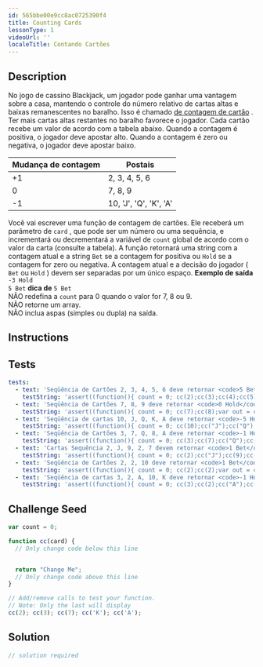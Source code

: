 ```yaml
---
id: 565bbe00e9cc8ac0725390f4
title: Counting Cards
lessonType: 1
videoUrl: ''
localeTitle: Contando Cartões
---
```


## Description
<section id="description"> No jogo de cassino Blackjack, um jogador pode ganhar uma vantagem sobre a casa, mantendo o controle do número relativo de cartas altas e baixas remanescentes no baralho. Isso é chamado <a href="https://en.wikipedia.org/wiki/Card_counting" target="_blank">de contagem de cartão</a> . Ter mais cartas altas restantes no baralho favorece o jogador. Cada cartão recebe um valor de acordo com a tabela abaixo. Quando a contagem é positiva, o jogador deve apostar alto. Quando a contagem é zero ou negativa, o jogador deve apostar baixo. <table class="table table-striped"><thead><tr><th> Mudança de contagem </th><th> Postais </th></tr></thead><tbody><tr><td> +1 </td><td> 2, 3, 4, 5, 6 </td></tr><tr><td> 0 </td><td> 7, 8, 9 </td></tr><tr><td> -1 </td><td> 10, &#39;J&#39;, &#39;Q&#39;, &#39;K&#39;, &#39;A&#39; </td></tr></tbody></table> Você vai escrever uma função de contagem de cartões. Ele receberá um parâmetro de <code>card</code> , que pode ser um número ou uma sequência, e incrementará ou decrementará a variável de <code>count</code> global de acordo com o valor da carta (consulte a tabela). A função retornará uma string com a contagem atual e a string <code>Bet</code> se a contagem for positiva ou <code>Hold</code> se a contagem for zero ou negativa. A contagem atual e a decisão do jogador ( <code>Bet</code> ou <code>Hold</code> ) devem ser separadas por um único espaço. <strong>Exemplo de saída</strong> <br> <code>-3 Hold</code> <br> <code>5 Bet</code> <strong>dica de</strong> <code>5 Bet</code> <br> NÃO redefina a <code>count</code> para 0 quando o valor for 7, 8 ou 9. <br> NÃO retorne um array. <br> NÃO inclua aspas (simples ou dupla) na saída. </section>

## Instructions
<section id="instructions">
</section>

## Tests
<section id='tests'>

```yml
tests:
  - text: 'Seqüência de Cartões 2, 3, 4, 5, 6 deve retornar <code>5 Bet</code>'
    testString: 'assert((function(){ count = 0; cc(2);cc(3);cc(4);cc(5);var out = cc(6); if(out === "5 Bet") {return true;} return false; })(), "Cards Sequence 2, 3, 4, 5, 6 should return <code>5 Bet</code>");'
  - text: 'Seqüência de Cartões 7, 8, 9 deve retornar <code>0 Hold</code>'
    testString: 'assert((function(){ count = 0; cc(7);cc(8);var out = cc(9); if(out === "0 Hold") {return true;} return false; })(), "Cards Sequence 7, 8, 9 should return <code>0 Hold</code>");'
  - text: 'Seqüência de cartas 10, J, Q, K, A deve retornar <code>-5 Hold</code>'
    testString: 'assert((function(){ count = 0; cc(10);cc("J");cc("Q");cc("K");var out = cc("A"); if(out === "-5 Hold") {return true;} return false; })(), "Cards Sequence 10, J, Q, K, A should return <code>-5 Hold</code>");'
  - text: 'Seqüência de Cartões 3, 7, Q, 8, A deve retornar <code>-1 Hold</code>'
    testString: 'assert((function(){ count = 0; cc(3);cc(7);cc("Q");cc(8);var out = cc("A"); if(out === "-1 Hold") {return true;} return false; })(), "Cards Sequence 3, 7, Q, 8, A should return <code>-1 Hold</code>");'
  - text: 'Cartas Sequência 2, J, 9, 2, 7 devem retornar <code>1 Bet</code>'
    testString: 'assert((function(){ count = 0; cc(2);cc("J");cc(9);cc(2);var out = cc(7); if(out === "1 Bet") {return true;} return false; })(), "Cards Sequence 2, J, 9, 2, 7 should return <code>1 Bet</code>");'
  - text: 'Seqüência de Cartões 2, 2, 10 deve retornar <code>1 Bet</code>'
    testString: 'assert((function(){ count = 0; cc(2);cc(2);var out = cc(10); if(out === "1 Bet") {return true;} return false; })(), "Cards Sequence 2, 2, 10 should return <code>1 Bet</code>");'
  - text: 'Seqüência de cartas 3, 2, A, 10, K deve retornar <code>-1 Hold</code>'
    testString: 'assert((function(){ count = 0; cc(3);cc(2);cc("A");cc(10);var out = cc("K"); if(out === "-1 Hold") {return true;} return false; })(), "Cards Sequence 3, 2, A, 10, K should return <code>-1 Hold</code>");'

```

</section>

## Challenge Seed
<section id='challengeSeed'>

<div id='js-seed'>

```js
var count = 0;

function cc(card) {
  // Only change code below this line


  return "Change Me";
  // Only change code above this line
}

// Add/remove calls to test your function.
// Note: Only the last will display
cc(2); cc(3); cc(7); cc('K'); cc('A');

```

</div>



</section>

## Solution
<section id='solution'>

```js
// solution required
```
</section>
